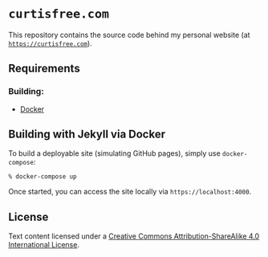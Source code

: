 `curtisfree.com`
================
This repository contains the source code behind my personal website (at
[`https://curtisfree.com`][site]).

Requirements
------------

### Building:

* [Docker][docker]

Building with Jekyll via Docker
-------------------------------
To build a deployable site (simulating GitHub pages), simply use `docker-compose`:

    % docker-compose up

Once started, you can access the site locally via `https://localhost:4000`.

License
-------

Text content licensed under a <a rel="license"
href="http://creativecommons.org/licenses/by-sa/4.0/"> Creative Commons Attribution-ShareAlike 4.0
International License</a>.

[site]:     https://curtisfree.com
[docker]:   https://www.docker.com
